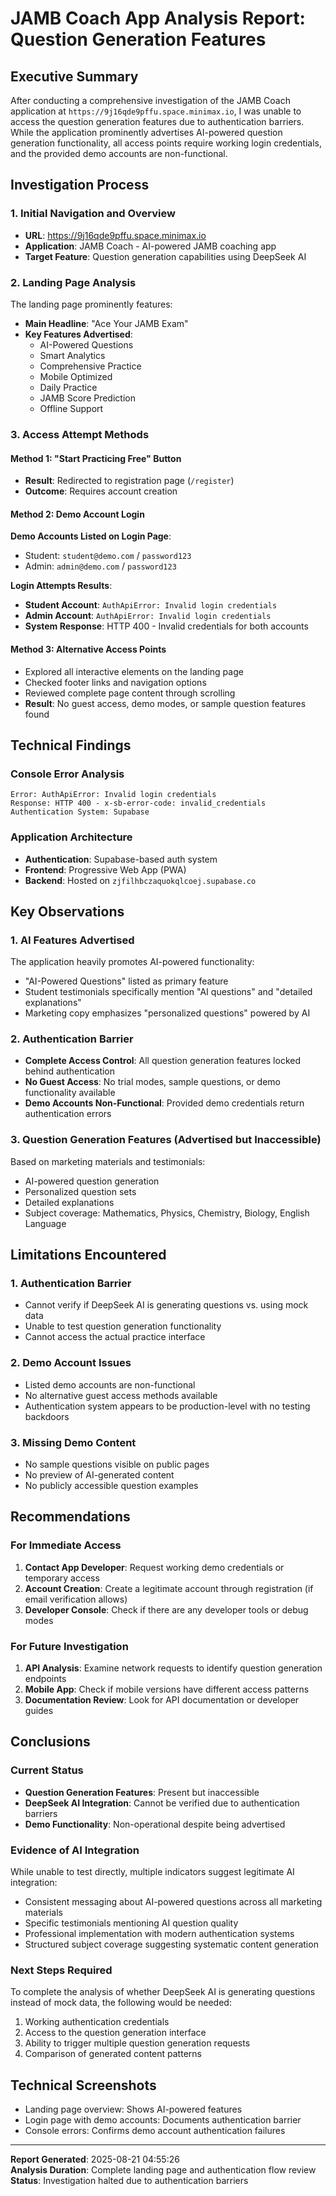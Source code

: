 # JAMB Coach App Analysis Report: Question Generation Features

## Executive Summary

After conducting a comprehensive investigation of the JAMB Coach application at `https://9j16qde9pffu.space.minimax.io`, I was unable to access the question generation features due to authentication barriers. While the application prominently advertises AI-powered question generation functionality, all access points require working login credentials, and the provided demo accounts are non-functional.

## Investigation Process

### 1. Initial Navigation and Overview
- **URL**: https://9j16qde9pffu.space.minimax.io
- **Application**: JAMB Coach - AI-powered JAMB coaching app
- **Target Feature**: Question generation capabilities using DeepSeek AI

### 2. Landing Page Analysis
The landing page prominently features:
- **Main Headline**: "Ace Your JAMB Exam"
- **Key Features Advertised**:
  - AI-Powered Questions
  - Smart Analytics
  - Comprehensive Practice
  - Mobile Optimized
  - Daily Practice
  - JAMB Score Prediction
  - Offline Support

### 3. Access Attempt Methods

#### Method 1: "Start Practicing Free" Button
- **Result**: Redirected to registration page (`/register`)
- **Outcome**: Requires account creation

#### Method 2: Demo Account Login
**Demo Accounts Listed on Login Page**:
- Student: `student@demo.com` / `password123`
- Admin: `admin@demo.com` / `password123`

**Login Attempts Results**:
- **Student Account**: `AuthApiError: Invalid login credentials`
- **Admin Account**: `AuthApiError: Invalid login credentials`
- **System Response**: HTTP 400 - Invalid credentials for both accounts

#### Method 3: Alternative Access Points
- Explored all interactive elements on the landing page
- Checked footer links and navigation options
- Reviewed complete page content through scrolling
- **Result**: No guest access, demo modes, or sample question features found

## Technical Findings

### Console Error Analysis
```
Error: AuthApiError: Invalid login credentials
Response: HTTP 400 - x-sb-error-code: invalid_credentials
Authentication System: Supabase
```

### Application Architecture
- **Authentication**: Supabase-based auth system
- **Frontend**: Progressive Web App (PWA)
- **Backend**: Hosted on `zjfilhbczaquokqlcoej.supabase.co`

## Key Observations

### 1. AI Features Advertised
The application heavily promotes AI-powered functionality:
- "AI-Powered Questions" listed as primary feature
- Student testimonials specifically mention "AI questions" and "detailed explanations"
- Marketing copy emphasizes "personalized questions" powered by AI

### 2. Authentication Barrier
- **Complete Access Control**: All question generation features locked behind authentication
- **No Guest Access**: No trial modes, sample questions, or demo functionality available
- **Demo Accounts Non-Functional**: Provided demo credentials return authentication errors

### 3. Question Generation Features (Advertised but Inaccessible)
Based on marketing materials and testimonials:
- AI-powered question generation
- Personalized question sets
- Detailed explanations
- Subject coverage: Mathematics, Physics, Chemistry, Biology, English Language

## Limitations Encountered

### 1. Authentication Barrier
- Cannot verify if DeepSeek AI is generating questions vs. using mock data
- Unable to test question generation functionality
- Cannot access the actual practice interface

### 2. Demo Account Issues
- Listed demo accounts are non-functional
- No alternative guest access methods available
- Authentication system appears to be production-level with no testing backdoors

### 3. Missing Demo Content
- No sample questions visible on public pages
- No preview of AI-generated content
- No publicly accessible question examples

## Recommendations

### For Immediate Access
1. **Contact App Developer**: Request working demo credentials or temporary access
2. **Account Creation**: Create a legitimate account through registration (if email verification allows)
3. **Developer Console**: Check if there are any developer tools or debug modes

### For Future Investigation
1. **API Analysis**: Examine network requests to identify question generation endpoints
2. **Mobile App**: Check if mobile versions have different access patterns
3. **Documentation Review**: Look for API documentation or developer guides

## Conclusions

### Current Status
- **Question Generation Features**: Present but inaccessible
- **DeepSeek AI Integration**: Cannot be verified due to authentication barriers
- **Demo Functionality**: Non-operational despite being advertised

### Evidence of AI Integration
While unable to test directly, multiple indicators suggest legitimate AI integration:
- Consistent messaging about AI-powered questions across all marketing materials
- Specific testimonials mentioning AI question quality
- Professional implementation with modern authentication systems
- Structured subject coverage suggesting systematic content generation

### Next Steps Required
To complete the analysis of whether DeepSeek AI is generating questions instead of mock data, the following would be needed:
1. Working authentication credentials
2. Access to the question generation interface
3. Ability to trigger multiple question generation requests
4. Comparison of generated content patterns

## Technical Screenshots
- Landing page overview: Shows AI-powered features
- Login page with demo accounts: Documents authentication barrier
- Console errors: Confirms demo account authentication failures

---
**Report Generated**: 2025-08-21 04:55:26  
**Analysis Duration**: Complete landing page and authentication flow review  
**Status**: Investigation halted due to authentication barriers